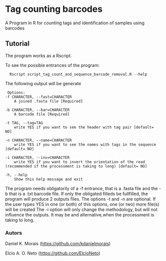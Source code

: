 # Tag counting barcodes
A Program in R for counting tags and identification of samples using barcodes 

## Tutorial

The program works as a Rscript. 

To see the possible entrances of the program:

      Rscript script_tag_count_and_sequence_barcode_removal.R --help

The following output will be generate

     Options:
	-f CHARACTER, --fast=CHARACTER
		A joined .fasta file [Required]

	-b CHARACTER, --bar=CHARACTER
		A barcode file [Required]

	-t TAG, --tag=TAG
		write YES if you want to see the header with tag pair [default= NO] 

	-n CHARACTER, --name=CHARACTER
		write YES if you want to see the names with tags in the sequence [default= NO] 

	-i CHARACTER, --inv=CHARACTER
		write YES if you want to invert the orientation of the read (recommended if the processment is taking to long) [default= NO] 

	-h, --help
		Show this help message and exit

The program needs obligatorily of a -f entrance, that is a .fasta file and the -b that is a .txt barcode file.
If only the obligated filleds be fullfilled, the program will produce 2 outputs files.
The options -t and -n are optional. If the user types YES in one (or both) of this options, one (or two) more file(s) will be created
The -i option will only change the methodology, but will not influence the outputs. It may be and alternative,when the processment is taking to long.   

### Autors
Daniel K. Morais (https://github.com/kdanielmorais)

Elcio A. O. Neto (https://github.com/ElcioNeto)
